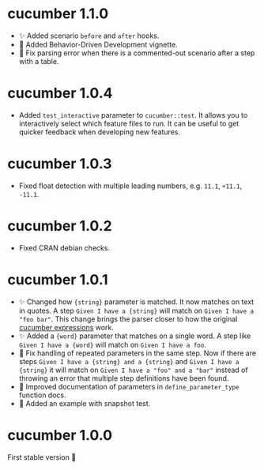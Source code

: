 # cucumber 1.1.0

- ✨ Added scenario `before` and `after` hooks.
- 📝 Added Behavior-Driven Development vignette.
- 🐛 Fix parsing error when there is a commented-out scenario after a step with a table.

# cucumber 1.0.4

- Added `test_interactive` parameter to `cucumber::test`. It allows you to interactively select which feature files to run. It can be useful to get quicker feedback when developing new features.

# cucumber 1.0.3

- Fixed float detection with multiple leading numbers, e.g. `11.1`, `+11.1`, `-11.1`.

# cucumber 1.0.2

- Fixed CRAN debian checks.

# cucumber 1.0.1

- ✨ Changed how `{string}` parameter is matched. It now matches on text in quotes. A step `Given I have a {string}` will match on `Given I have a "foo bar"`. This change brings the parser closer to how the original [cucumber expressions](https://github.com/cucumber/cucumber-expressions) work.
- ✨ Added a `{word}` parameter that matches on a single word. A step like `Given I have a {word}` will match on `Given I have a foo`.
- 🐛 Fix handling of repeated parameters in the same step. Now if there are steps `Given I have a {string} and a {string}` and `Given I have a {string}` it will match on `Given I have a "foo" and a "bar"` instead of throwing an error that multiple step definitions have been found.
- 📝 Improved documentation of parameters in `define_parameter_type` function docs.
- 📝 Added an example with snapshot test.


# cucumber 1.0.0

First stable version 🚀
